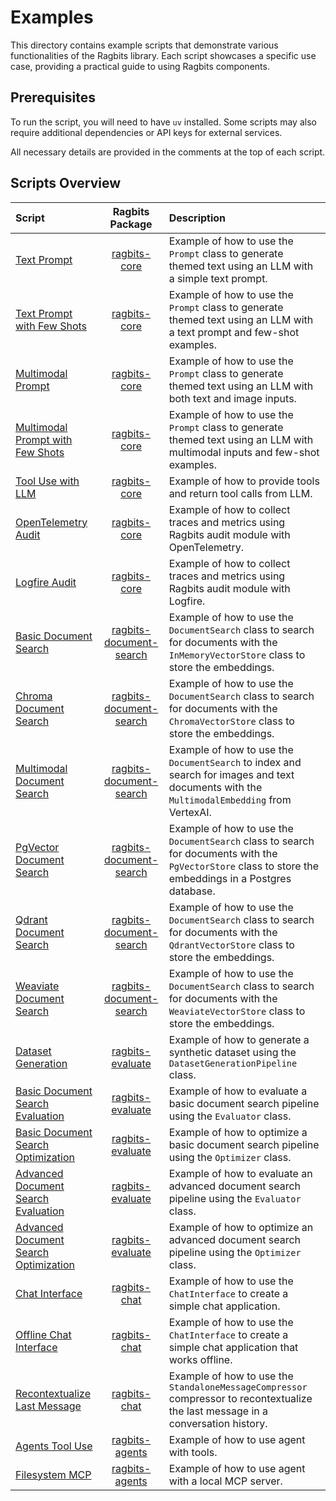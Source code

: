 # Examples

This directory contains example scripts that demonstrate various functionalities of the Ragbits library.
Each script showcases a specific use case, providing a practical guide to using Ragbits components.

## Prerequisites

To run the script, you will need to have `uv` installed.
Some scripts may also require additional dependencies or API keys for external services.

All necessary details are provided in the comments at the top of each script.

## Scripts Overview

| Script                                                                                           |                       Ragbits Package                        | Description                                                                                                                                             |
|:-------------------------------------------------------------------------------------------------|:------------------------------------------------------------:|:--------------------------------------------------------------------------------------------------------------------------------------------------------|
| [Text Prompt](/examples/core/prompt/text.py)                                                     |            [ragbits-core](/packages/ragbits-core)            | Example of how to use the `Prompt` class to generate themed text using an LLM with a simple text prompt.                                                |
| [Text Prompt with Few Shots](/examples/core/prompt/text_with_few_shots.py)                       |            [ragbits-core](/packages/ragbits-core)            | Example of how to use the `Prompt` class to generate themed text using an LLM with a text prompt and few-shot examples.                                 |
| [Multimodal Prompt](/examples/core/prompt/multimodal.py)                                         |            [ragbits-core](/packages/ragbits-core)            | Example of how to use the `Prompt` class to generate themed text using an LLM with both text and image inputs.                                          |
| [Multimodal Prompt with Few Shots](/examples/core/prompt/multimodal_with_few_shots.py)           |            [ragbits-core](/packages/ragbits-core)            | Example of how to use the `Prompt` class to generate themed text using an LLM with multimodal inputs and few-shot examples.                             |
| [Tool Use with LLM](/examples/core/llms/tool_use.py)                                             |            [ragbits-core](/packages/ragbits-core)            | Example of how to provide tools and return tool calls from LLM.                                                                                         |
| [OpenTelemetry Audit](/examples/core/audit/otel.py)                                              |            [ragbits-core](/packages/ragbits-core)            | Example of how to collect traces and metrics using Ragbits audit module with OpenTelemetry.                                                             |
| [Logfire Audit](/examples/core/audit/logfire_.py)                                                |            [ragbits-core](/packages/ragbits-core)            | Example of how to collect traces and metrics using Ragbits audit module with Logfire.                                                                   |
| [Basic Document Search](/examples/document-search/basic.py)                                      | [ragbits-document-search](/packages/ragbits-document-search) | Example of how to use the `DocumentSearch` class to search for documents with the `InMemoryVectorStore` class to store the embeddings.                  |
| [Chroma Document Search](/examples/document-search/chroma.py)                                    | [ragbits-document-search](/packages/ragbits-document-search) | Example of how to use the `DocumentSearch` class to search for documents with the `ChromaVectorStore` class to store the embeddings.                    |
| [Multimodal Document Search](/examples/document-search/multimodal.py)                            | [ragbits-document-search](/packages/ragbits-document-search) | Example of how to use the `DocumentSearch` to index and search for images and text documents with the `MultimodalEmbedding` from VertexAI.              |
| [PgVector Document Search](/examples/document-search/pgvector.py)                                | [ragbits-document-search](/packages/ragbits-document-search) | Example of how to use the `DocumentSearch` class to search for documents with the `PgVectorStore` class to store the embeddings in a Postgres database. |
| [Qdrant Document Search](/examples/document-search/qdrant.py)                                    | [ragbits-document-search](/packages/ragbits-document-search) | Example of how to use the `DocumentSearch` class to search for documents with the `QdrantVectorStore` class to store the embeddings.                    |
| [Weaviate Document Search](/examples/document-search/weaviate_.py)                               | [ragbits-document-search](/packages/ragbits-document-search) | Example of how to use the `DocumentSearch` class to search for documents with the `WeaviateVectorStore` class to store the embeddings.                  |
| [Dataset Generation](/examples/evaluate/dataset-generator/generate.py)                           |        [ragbits-evaluate](/packages/ragbits-evaluate)        | Example of how to generate a synthetic dataset using the `DatasetGenerationPipeline` class.                                                             |
| [Basic Document Search Evaluation](/examples/evaluate/document-search/basic/evaluate.py)         |        [ragbits-evaluate](/packages/ragbits-evaluate)        | Example of how to evaluate a basic document search pipeline using the `Evaluator` class.                                                                |
| [Basic Document Search Optimization](/examples/evaluate/document-search/basic/optimize.py)       |        [ragbits-evaluate](/packages/ragbits-evaluate)        | Example of how to optimize a basic document search pipeline using the `Optimizer` class.                                                                |
| [Advanced Document Search Evaluation](/examples/evaluate/document-search/advanced/evaluate.py)   |        [ragbits-evaluate](/packages/ragbits-evaluate)        | Example of how to evaluate an advanced document search pipeline using the `Evaluator` class.                                                            |
| [Advanced Document Search Optimization](/examples/evaluate/document-search/advanced/optimize.py) |        [ragbits-evaluate](/packages/ragbits-evaluate)        | Example of how to optimize an advanced document search pipeline using the `Optimizer` class.                                                            |
| [Chat Interface](/examples/chat/chat.py)                                                         |            [ragbits-chat](/packages/ragbits-chat)            | Example of how to use the `ChatInterface` to create a simple chat application.                                                                          |
| [Offline Chat Interface](/examples/chat/offline_chat.py)                                         |            [ragbits-chat](/packages/ragbits-chat)            | Example of how to use the `ChatInterface` to create a simple chat application that works offline.                                                       |
| [Recontextualize Last Message](/examples/chat/recontextualize_message.py)                        |            [ragbits-chat](/packages/ragbits-chat)            | Example of how to use the `StandaloneMessageCompressor` compressor to recontextualize the last message in a conversation history.                       |
| [Agents Tool Use](/examples/agents/tool_use.py)                                                  |          [ragbits-agents](/packages/ragbits-agents)          | Example of how to use agent with tools.                                                                                                                 |
| [Filesystem MCP](/examples/agents/mcp.py)                                                        |          [ragbits-agents](/packages/ragbits-agents)          | Example of how to use agent with a local MCP server.                                                                                                    |
